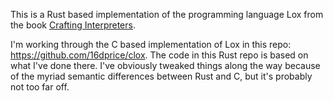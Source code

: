 This is a Rust based implementation of the programming language Lox from the book [Crafting Interpreters](https://craftinginterpreters.com).

I'm working through the C based implementation of Lox in this repo: https://github.com/16dprice/clox. The code in this Rust repo is based on what I've done there. I've obviously tweaked things along the way because of the myriad semantic differences between Rust and C, but it's probably not too far off.
